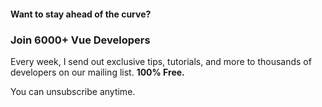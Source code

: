 [//]: # 'START EMAIL-FOOTER'

#### Want to stay ahead of the curve?

### Join 6000+ Vue Developers

Every week, I send out exclusive tips, tutorials, and more to thousands of developers on our mailing list. **100% Free.**

[//]: # 'INSERT EMAIL-INPUT'

You can unsubscribe anytime.

[//]: # 'END'
